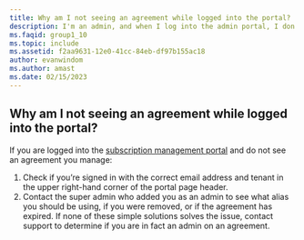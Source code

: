 ```yaml
---
title: Why am I not seeing an agreement while logged into the portal?
description: I'm an admin, and when I log into the admin portal, I don't see any agreements
ms.faqid: group1_10
ms.topic: include
ms.assetid: f2aa9631-12e0-41cc-84eb-df97b155ac18
author: evanwindom
ms.author: amast
ms.date: 02/15/2023
---
```


## Why am I not seeing an agreement while logged into the portal?

If you are logged into the [subscription management portal](https://manage.visualstudio.com/) and do not see an agreement you manage:
1. Check if you’re signed in with the correct email address and tenant in the upper right-hand corner of the portal page header.
2. Contact the super admin who added you as an admin to see what alias you should be using, if you were removed, or if the agreement has expired.
If none of these simple solutions solves the issue, contact support to determine if you are in fact an admin on an agreement.
